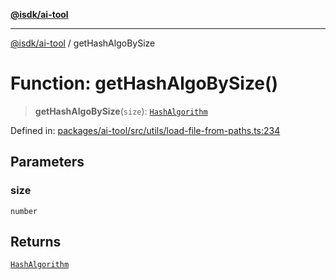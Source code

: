 [**@isdk/ai-tool**](../README.md)

***

[@isdk/ai-tool](../globals.md) / getHashAlgoBySize

# Function: getHashAlgoBySize()

> **getHashAlgoBySize**(`size`): [`HashAlgorithm`](../enumerations/HashAlgorithm.md)

Defined in: [packages/ai-tool/src/utils/load-file-from-paths.ts:234](https://github.com/isdk/ai-tool.js/blob/7135b3a67072644f21685b76900b7f351401749e/src/utils/load-file-from-paths.ts#L234)

## Parameters

### size

`number`

## Returns

[`HashAlgorithm`](../enumerations/HashAlgorithm.md)
